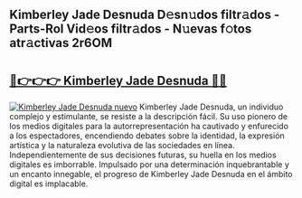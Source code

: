 ## Kimberley Jade Desnuda D𝚎sn𝚞dos filtr𝚊dos - Parts-Rol Vid𝚎os filtr𝚊dos - N𝚞evas f𝚘tos atr𝚊ctivas 2r6OM

# <h2><a href="http://mb1hdf.tromn.icu/?c=Kimberley+Jade+Desnuda">🔗👉👉👉 Kimberley Jade Desnuda 🔗🔗</a></h2>

[![Kimberley Jade Desnuda nuevo](https://i.imgur.com/pEAQMta.gif)](http://mb1hdf.tromn.icu/?c=Kimberley+Jade+Desnuda)
Kimberley Jade Desnuda, un individuo complejo y estimulante, se resiste a la descripción fácil. Su uso pionero de los medios digitales para la autorrepresentación ha cautivado y enfurecido a los espectadores, encendiendo debates sobre la identidad, la expresión artística y la naturaleza evolutiva de las sociedades en línea. Independientemente de sus decisiones futuras, su huella en los medios digitales es imborrable. Impulsado por una determinación inquebrantable y un encanto innegable, el progreso de Kimberley Jade Desnuda en el ámbito digital es implacable.
